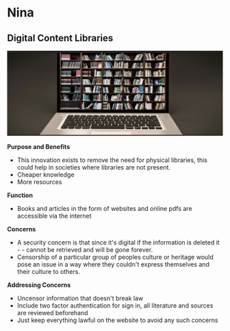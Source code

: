 # Nina
## Digital Content Libraries

![image](/assets/images/gavyn1.png)


**Purpose and Benefits**
- This innovation exists to remove the need for physical libraries, this could help in societies where libraries are not present.
- Cheaper knowledge
- More resources

**Function**
- Books and articles in the form of websites and online pdfs are accessible via the internet

**Concerns**
- A security concern is that since it's digital if the information is deleted it - - cannot be retrieved and will be gone forever.
- Censorship of a particular group of peoples culture or heritage would pose an issue in a way where they couldn't express themselves and their culture to others.

**Addressing Concerns**
- Uncensor information that doesn't break law
- Include two factor authentication for sign in, all literature and sources are reviewed beforehand
- Just keep everything lawful on the website to avoid any such concerns
